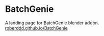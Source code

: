 # BatchGenie

A landing page for BatchGenie blender addon. [roberddd.github.io/BatchGenie](https://roberddd.github.io/BatchGenie)
